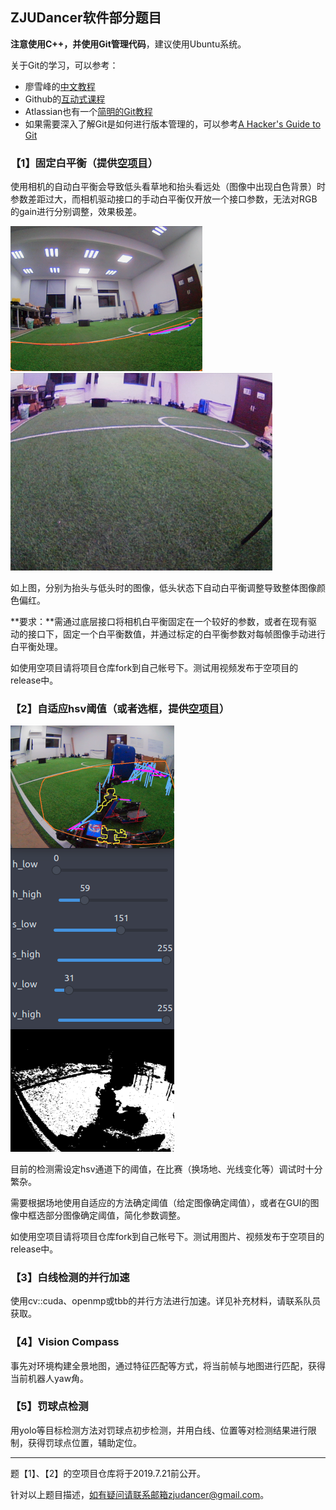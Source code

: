 ## ZJUDancer软件部分题目

**注意使用C++，并使用Git管理代码**，建议使用Ubuntu系统。

关于Git的学习，可以参考：

- 廖雪峰的[中文教程](https://www.liaoxuefeng.com/wiki/896043488029600)
- Github的[互动式课程](https://lab.github.com/)
- Atlassian也有一个[简明的Git教程](https://www.atlassian.com/git/tutorials)
- 如果需要深入了解Git是如何进行版本管理的，可以参考[A Hacker's Guide to Git](https://wildlyinaccurate.com/a-hackers-guide-to-git)

### 【1】固定白平衡（提供[空项目](https://github.com/ZJUDancer/white-balancer-example)）

使用相机的自动白平衡会导致低头看草地和抬头看远处（图像中出现白色背景）时参数差距过大，而相机驱动接口的手动白平衡仅开放一个接口参数，无法对RGB的gain进行分别调整，效果极差。

<img src="./assets/1563193469940.png" style="zoom:30%" />

<img src="./assets/1563194680603.png" style="zoom:54%" />

如上图，分别为抬头与低头时的图像，低头状态下自动白平衡调整导致整体图像颜色偏红。

**要求：**需通过底层接口将相机白平衡固定在一个较好的参数，或者在现有驱动的接口下，固定一个白平衡数值，并通过标定的白平衡参数对每帧图像手动进行白平衡处理。

如使用空项目请将项目仓库fork到自己帐号下。测试用视频发布于空项目的release中。

### 【2】自适应hsv阈值（或者选框，提供[空项目](https://github.com/ZJUDancer/color-segmentation-example)）

<img src="./assets/1563196088752.png"/>

目前的检测需设定hsv通道下的阈值，在比赛（换场地、光线变化等）调试时十分繁杂。

需要根据场地使用自适应的方法确定阈值（给定图像确定阈值），或者在GUI的图像中框选部分图像确定阈值，简化参数调整。

如使用空项目请将项目仓库fork到自己帐号下。测试用图片、视频发布于空项目的release中。

### 【3】白线检测的并行加速

使用cv::cuda、openmp或tbb的并行方法进行加速。详见补充材料，请联系队员获取。

### 【4】Vision Compass

事先对环境构建全景地图，通过特征匹配等方式，将当前帧与地图进行匹配，获得当前机器人yaw角。

### 【5】罚球点检测

用yolo等目标检测方法对罚球点初步检测，并用白线、位置等对检测结果进行限制，获得罚球点位置，辅助定位。

---

题【1】、【2】的空项目仓库将于2019.7.21前公开。

针对以上题目描述，如有疑问请联系邮箱zjudancer@gmail.com。